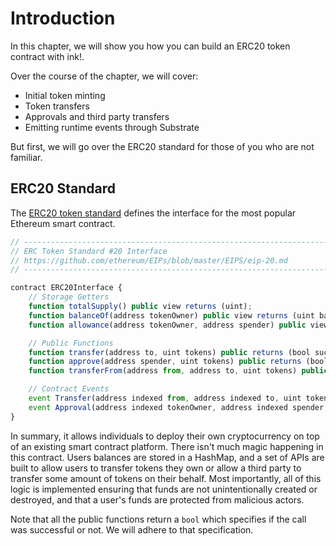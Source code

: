 Introduction
===

In this chapter, we will show you how you can build an ERC20 token contract with ink!.

Over the course of the chapter, we will cover:

- Initial token minting
- Token transfers
- Approvals and third party transfers
- Emitting runtime events through Substrate

But first, we will go over the ERC20 standard for those of you who are not familiar.

## ERC20 Standard

The [ERC20 token standard](https://theethereum.wiki/w/index.php/ERC20_Token_Standard) defines the interface for the most popular Ethereum smart contract.

```javascript
// ----------------------------------------------------------------------------
// ERC Token Standard #20 Interface
// https://github.com/ethereum/EIPs/blob/master/EIPS/eip-20.md
// ----------------------------------------------------------------------------

contract ERC20Interface {
    // Storage Getters
    function totalSupply() public view returns (uint);
    function balanceOf(address tokenOwner) public view returns (uint balance);
    function allowance(address tokenOwner, address spender) public view returns (uint remaining);

    // Public Functions
    function transfer(address to, uint tokens) public returns (bool success);
    function approve(address spender, uint tokens) public returns (bool success);
    function transferFrom(address from, address to, uint tokens) public returns (bool success);

    // Contract Events
    event Transfer(address indexed from, address indexed to, uint tokens);
    event Approval(address indexed tokenOwner, address indexed spender, uint tokens);
}
```

In summary, it allows individuals to deploy their own cryptocurrency on top of an existing smart contract platform. There isn't much magic happening in this contract. Users balances are stored in a HashMap, and a set of APIs are built to allow users to transfer tokens they own or allow a third party to transfer some amount of tokens on their behalf. Most importantly, all of this logic is implemented ensuring that funds are not unintentionally created or destroyed, and that a user's funds are protected from malicious actors.

Note that all the public functions return a `bool` which specifies if the call was successful or not. We will adhere to that specification.
